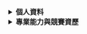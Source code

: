 <details> 
 <summary><b>個人資料</b></summary>
 
 - CHEN,KE-RONG 
 - Email：krameri120@gmail.com
 - Job：College Student   
 
</details>

<details> 
 <summary><b>專業能力與競賽資歷</b></summary>

- 程式撰寫：C/C++/Python
- 硬體描述語言：VHDL/Verilog 
- 視窗程式設計：Python-TKinter 
- 視窗設計作品：[Minesweeper](https://github.com/kerong2002/Minesweeper)
- 2022/03/30 參加全國大學校院積體電路設計競賽 E組
- 2022/10/01 參加全國大專電腦軟體設計競賽**初賽** (Team:Segmentation Fault)
- 2022/10/15 參加全國大專電腦軟體設計競賽**決賽** (Team:Segmentation Fault)
- 2022/10/22 參加TOPC台灣線上程式競賽

</details>


      
